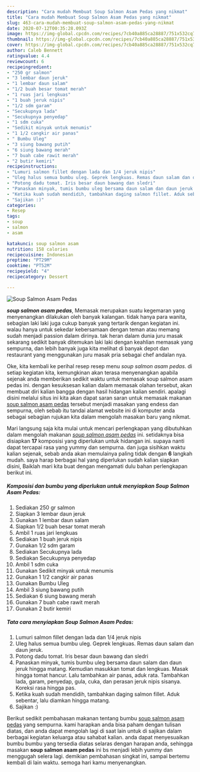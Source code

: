 ```yaml
---
description: "Cara mudah Membuat Soup Salmon Asam Pedas yang nikmat"
title: "Cara mudah Membuat Soup Salmon Asam Pedas yang nikmat"
slug: 463-cara-mudah-membuat-soup-salmon-asam-pedas-yang-nikmat
date: 2020-07-12T00:35:28.093Z
image: https://img-global.cpcdn.com/recipes/7cb40a885ca28887/751x532cq70/soup-salmon-asam-pedas-foto-resep-utama.jpg
thumbnail: https://img-global.cpcdn.com/recipes/7cb40a885ca28887/751x532cq70/soup-salmon-asam-pedas-foto-resep-utama.jpg
cover: https://img-global.cpcdn.com/recipes/7cb40a885ca28887/751x532cq70/soup-salmon-asam-pedas-foto-resep-utama.jpg
author: Caleb Bennett
ratingvalue: 4.4
reviewcount: 6
recipeingredient:
- "250 gr salmon"
- "3 lembar daun jeruk"
- "1 lembar daun salam"
- "1/2 buah besar tomat merah"
- "1 ruas jari lengkuas"
- "1 buah jeruk nipis"
- "1/2 sdm garam"
- "Secukupnya lada"
- "Secukupnya penyedap"
- "1 sdm cuka"
- "Sedikit minyak untuk menumis"
- "1 1/2 cangkir air panas"
- " Bumbu Uleg"
- "3 siung bawang putih"
- "6 siung bawang merah"
- "7 buah cabe rawit merah"
- "2 butir kemiri"
recipeinstructions:
- "Lumuri salmon fillet dengan lada dan 1/4 jeruk nipis"
- "Uleg halus semua bumbu uleg. Geprek lengkuas. Remas daun salam dan daun jeruk."
- "Potong dadu tomat. Iris besar daun bawang dan sledri"
- "Panaskan minyak, tumis bumbu uleg bersama daun salam dan daun jeruk hingga matang. Kemudian masukkan tomat dan lengkuas. Masak hingga tomat hancur. Lalu tambahkan air panas, aduk rata. Tambahkan lada, garam, penyedap, gula, cuka, dan perasan jeruk nipis sisanya. Koreksi rasa hingga pas."
- "Ketika kuah sudah mendidih, tambahkan daging salmon fillet. Aduk sebentar, lalu diamkan hingga matang."
- "Sajikan :)"
categories:
- Resep
tags:
- soup
- salmon
- asam

katakunci: soup salmon asam 
nutrition: 158 calories
recipecuisine: Indonesian
preptime: "PT29M"
cooktime: "PT52M"
recipeyield: "4"
recipecategory: Dessert

---
```



![Soup Salmon Asam Pedas](https://img-global.cpcdn.com/recipes/7cb40a885ca28887/751x532cq70/soup-salmon-asam-pedas-foto-resep-utama.jpg)

<b><i>soup salmon asam pedas</i></b>, Memasak merupakan suatu kegemaran yang menyenangkan dilakukan oleh banyak kalangan. tidak hanya para wanita, sebagian laki laki juga cukup banyak yang tertarik dengan kegiatan ini. walau hanya untuk sekedar kebersamaan dengan teman atau memang sudah menjadi passion dalam dirinya. tak heran dalam dunia juru masak sekarang sedikit banyak ditemukan laki laki dengan keahlian memasak yang sempurna, dan lebih banyak juga kita melihat di banyak depot dan restaurant yang menggunakan juru masak pria sebagai chef andalan nya.



Oke, kita kembali ke perihal resep resep menu <i>soup salmon asam pedas</i>. di setiap kegiatan kita, kemungkinan akan terasa menyenangkan apabila sejenak anda memberikan sedikit waktu untuk memasak soup salmon asam pedas ini. dengan kesuksesan kalian dalam memasak olahan tersebut, akan membuat diri kalian bangga dengan hasil hidangan kalian sendiri. apalagi disini melalui situs ini kita akan dapat saran saran untuk memasak makanan <u>soup salmon asam pedas</u> tersebut menjadi masakan yang endess dan sempurna, oleh sebab itu tandai alamat website ini di komputer anda sebagai sebagian rujukan kita dalam mengolah masakan baru yang nikmat.


Mari langsung saja kita mulai untuk mencari perlengkapan yang dibutuhkan dalam mengolah makanan <u><i>soup salmon asam pedas</i></u> ini. setidaknya bisa disiapkan <b>17</b> komposisi yang diperlukan untuk hidangan ini. supaya nanti dapat tercapai rasa yang yummy dan sempurna. dan juga sisihkan waktu kalian sejenak, sebab anda akan memulainya paling tidak dengan <b>6</b> langkah mudah. saya harap berbagai hal yang diperlukan sudah kalian siapkan disini, Baiklah mari kita buat dengan mengamati dulu bahan perlengkapan berikut ini.

<!--inarticleads1-->

##### Komposisi dan bumbu yang diperlukan untuk menyiapkan Soup Salmon Asam Pedas:

1. Sediakan 250 gr salmon
1. Siapkan 3 lembar daun jeruk
1. Gunakan 1 lembar daun salam
1. Siapkan 1/2 buah besar tomat merah
1. Ambil 1 ruas jari lengkuas
1. Sediakan 1 buah jeruk nipis
1. Gunakan 1/2 sdm garam
1. Sediakan Secukupnya lada
1. Sediakan Secukupnya penyedap
1. Ambil 1 sdm cuka
1. Gunakan Sedikit minyak untuk menumis
1. Gunakan 1 1/2 cangkir air panas
1. Gunakan  Bumbu Uleg
1. Ambil 3 siung bawang putih
1. Sediakan 6 siung bawang merah
1. Gunakan 7 buah cabe rawit merah
1. Gunakan 2 butir kemiri




<!--inarticleads2-->

##### Tata cara menyiapkan Soup Salmon Asam Pedas:

1. Lumuri salmon fillet dengan lada dan 1/4 jeruk nipis
1. Uleg halus semua bumbu uleg. Geprek lengkuas. Remas daun salam dan daun jeruk.
1. Potong dadu tomat. Iris besar daun bawang dan sledri
1. Panaskan minyak, tumis bumbu uleg bersama daun salam dan daun jeruk hingga matang. Kemudian masukkan tomat dan lengkuas. Masak hingga tomat hancur. Lalu tambahkan air panas, aduk rata. Tambahkan lada, garam, penyedap, gula, cuka, dan perasan jeruk nipis sisanya. Koreksi rasa hingga pas.
1. Ketika kuah sudah mendidih, tambahkan daging salmon fillet. Aduk sebentar, lalu diamkan hingga matang.
1. Sajikan :)




Berikut sedikit pembahasan makanan tentang bumbu <u>soup salmon asam pedas</u> yang sempurna. kami harapkan anda bisa paham dengan tulisan diatas, dan anda dapat mengolah lagi di saat lain untuk di sajikan dalam berbagai kegiatan keluarga atau sahabat kalian. anda dapat menyesuaikan bumbu bumbu yang tersedia diatas selaras dengan harapan anda, sehingga masakan <b>soup salmon asam pedas</b> ini bs menjadi lebih yummy dan menggugah selera lagi. demikian pembahasan singkat ini, sampai bertemu kembali di lain waktu. semoga hari kamu menyenangkan.
